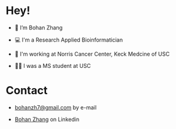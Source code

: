 # Hey!

-  👋 I’m Bohan Zhang

-  💻 I'm a Research Applied Bioinformatician

-  🏥 I'm working at Norris Cancer Center, Keck Medcine of USC

-  👨‍🎓 I was a MS student at USC

# Contact

- bohanzh7@gmail.com by e-mail

- [Bohan Zhang](https://www.linkedin.com/in/bohan-zhang-a99137217/) on Linkedin 

